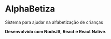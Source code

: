 # AlphaBetiza
Sistema para ajudar na alfabetização de crianças

__Desenvolvido com NodeJS, React e React Native.__
